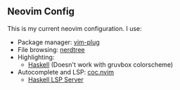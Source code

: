 Neovim Config
---

This is my current neovim configuration. I use:

- Package manager: [vim-plug](https://github.com/junegunn/vim-plug)
- File browsing: [nerdtree](https://github.com/scrooloose/nerdtree)
- Highlighting:
  - [Haskell](https://github.com/neovimhaskell/haskell-vim) (Doesn't work with gruvbox colorscheme)
- Autocomplete and LSP: [coc.nvim](https://github.com/neoclide/coc.nvim)
  - [Haskell LSP Server](https://github.com/haskell/haskell-ide-engine)

